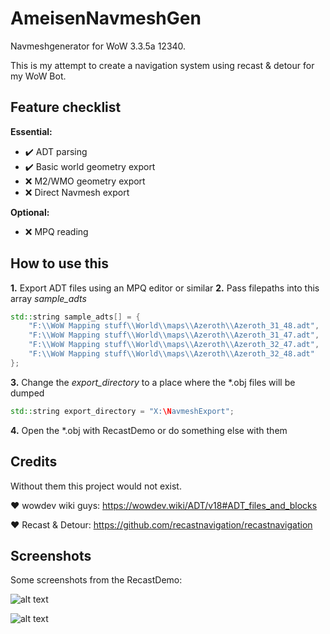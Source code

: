 # AmeisenNavmeshGen
Navmeshgenerator for WoW 3.3.5a 12340.

This is my attempt to create a navigation system using recast & detour for my WoW Bot.

## Feature checklist
**Essential:**
* ✔️ ADT parsing
* ✔️ Basic world geometry export
* ❌ M2/WMO geometry export
* ❌ Direct Navmesh export

**Optional:**
* ❌ MPQ reading

## How to use this
**1.** Export ADT files using an MPQ editor or similar
**2.** Pass filepaths into this array *sample_adts*
```c++
std::string sample_adts[] = {
    "F:\\WoW Mapping stuff\\World\\maps\\Azeroth\\Azeroth_31_48.adt",
    "F:\\WoW Mapping stuff\\World\\maps\\Azeroth\\Azeroth_31_47.adt",
    "F:\\WoW Mapping stuff\\World\\maps\\Azeroth\\Azeroth_32_47.adt",
    "F:\\WoW Mapping stuff\\World\\maps\\Azeroth\\Azeroth_32_48.adt"
};
```
**3.** Change the *export_directory* to a place where the \*.obj files will be dumped
```c++
std::string export_directory = "X:\NavmeshExport";
```
**4.** Open the \*.obj with RecastDemo or do something else with them


## Credits

Without them this project would not exist.

❤️ wowdev wiki guys: https://wowdev.wiki/ADT/v18#ADT_files_and_blocks

❤️ Recast & Detour: https://github.com/recastnavigation/recastnavigation

## Screenshots

Some screenshots from the RecastDemo:

![alt text](https://github.com/Jnnshschl/AmeisenNavmeshGen/raw/master/images/sample_mesh_1.PNG "Azeroth_32_48.obj Sample mesh")

![alt text](https://github.com/Jnnshschl/AmeisenNavmeshGen/raw/master/images/sample_mesh_2.PNG "Sample path")
